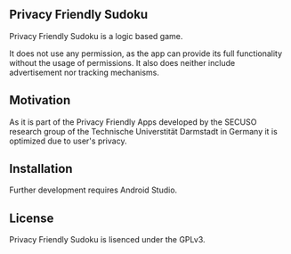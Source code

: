## Privacy Friendly Sudoku

Privacy Friendly Sudoku is a logic based game.

It does not use any permission, as the app can provide its full functionality without the usage of permissions. 
It also does neither include advertisement nor tracking mechanisms.

## Motivation 

As it is part of the Privacy Friendly Apps developed by the SECUSO research group of the Technische 
Universtität Darmstadt in Germany it is optimized due to user's privacy.

## Installation

Further development requires Android Studio.

## License

Privacy Friendly Sudoku is lisenced under the GPLv3.

